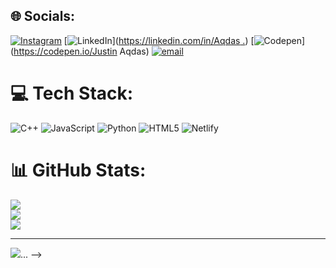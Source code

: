 
## 🌐 Socials:
[![Instagram](https://img.shields.io/badge/Instagram-%23E4405F.svg?logo=Instagram&logoColor=white)](https://instagram.com/aqdas_justin) [![LinkedIn](https://img.shields.io/badge/LinkedIn-%230077B5.svg?logo=linkedin&logoColor=white)]([https://linkedin.com/in/Aqdas .](https://www.linkedin.com/in/aqdas-695129282/)) [![Codepen](https://img.shields.io/badge/Codepen-000000?logo=codepen&logoColor=white)](https://codepen.io/Justin Aqdas) [![email](https://img.shields.io/badge/Email-D14836?logo=gmail&logoColor=white)](mailto:Yunusaqdas@gmail.com) 

# 💻 Tech Stack:
![C++](https://img.shields.io/badge/c++-%2300599C.svg?style=for-the-badge&logo=c%2B%2B&logoColor=white) ![JavaScript](https://img.shields.io/badge/javascript-%23323330.svg?style=for-the-badge&logo=javascript&logoColor=%23F7DF1E) ![Python](https://img.shields.io/badge/python-3670A0?style=for-the-badge&logo=python&logoColor=ffdd54) ![HTML5](https://img.shields.io/badge/html5-%23E34F26.svg?style=for-the-badge&logo=html5&logoColor=white) ![Netlify](https://img.shields.io/badge/netlify-%23000000.svg?style=for-the-badge&logo=netlify&logoColor=#00C7B7)
# 📊 GitHub Stats:
![](https://github-readme-stats.vercel.app/api?username=Aqdasjustinn&theme=dark&hide_border=false&include_all_commits=false&count_private=false)<br/>
![](https://nirzak-streak-stats.vercel.app/?user=Aqdasjustinn&theme=dark&hide_border=false)<br/>
![](https://github-readme-stats.vercel.app/api/top-langs/?username=Aqdasjustinn&theme=dark&hide_border=false&include_all_commits=false&count_private=false&layout=compact)

---
[![](https://visitcount.itsvg.in/api?id=Aqdasjustinn&icon=0&color=0)](https://visitcount.itsvg.in)...
-->
